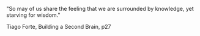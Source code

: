 "So may of us share the feeling that we are surrounded by knowledge, yet starving for wisdom."

Tiago Forte, Building a Second Brain, p27